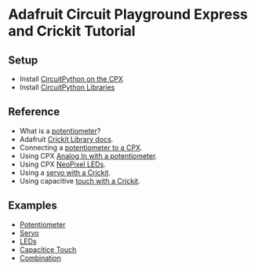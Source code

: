 # Adafruit Circuit Playground Express and Crickit Tutorial

## Setup
* Install [CircuitPython on the CPX](https://learn.adafruit.com/adafruit-crickit-creative-robotic-interactive-construction-kit/circuitpython-code)
* Install [CircuitPython Libraries](https://github.com/adafruit/Adafruit_CircuitPython_Bundle/releases)

## Reference
* What is a [potentiometer](https://en.wikipedia.org/wiki/Potentiometer)?
* Adafruit [Crickit Library docs](https://circuitpython.readthedocs.io/projects/crickit/en/latest/api.html).
* Connecting a [potentiometer to a CPX](https://learn.adafruit.com/adafruit-circuit-playground-express/circuitpython-analog-in).
* Using CPX [Analog In with a potentiometer](https://learn.adafruit.com/adafruit-circuit-playground-express/circuitpython-analog-in).
* Using CPX [NeoPixel LEDs](https://learn.adafruit.com/adafruit-circuit-playground-express/circuitpython-neopixel).
* Using a [servo with a Crickit](https://learn.adafruit.com/adafruit-crickit-creative-robotic-interactive-construction-kit/circuitpython-servos).
* Using capacitive [touch with a Crickit](https://learn.adafruit.com/adafruit-crickit-creative-robotic-interactive-construction-kit/circuitpython-touch).


## Examples
* [Potentiometer](./simple-captouch.py)
* [Servo](./simple-servo.py)
* [LEDs](./simple-leds.py)
* [Capacitice Touch](./simple-captouch.py)
* [Combination](./combination.py)
